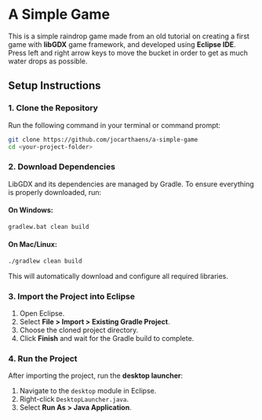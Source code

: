 # A Simple Game

This is a simple raindrop game made from an old tutorial on creating a first game with **libGDX** game framework, and developed using **Eclipse IDE**. Press left and right arrow keys to move the bucket in order to get as much water drops as possible.

## **Setup Instructions**

### **1. Clone the Repository**
Run the following command in your terminal or command prompt:
```sh
git clone https://github.com/jocarthaens/a-simple-game
cd <your-project-folder>
```

### **2. Download Dependencies**
LibGDX and its dependencies are managed by Gradle. To ensure everything is properly downloaded, run:

#### **On Windows:**
```sh
gradlew.bat clean build
```

#### **On Mac/Linux:**
```sh
./gradlew clean build
```

This will automatically download and configure all required libraries.

### **3. Import the Project into Eclipse**
1. Open Eclipse.
2. Select **File > Import > Existing Gradle Project**.
3. Choose the cloned project directory.
4. Click **Finish** and wait for the Gradle build to complete.

### **4. Run the Project**
After importing the project, run the **desktop launcher**:
1. Navigate to the `desktop` module in Eclipse.
2. Right-click `DesktopLauncher.java`.
3. Select **Run As > Java Application**.


